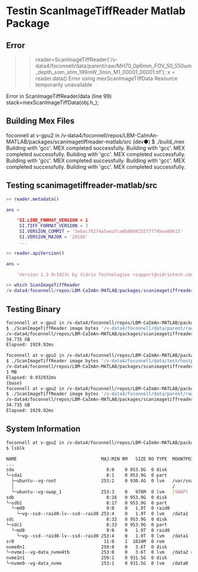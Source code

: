 # Testin ScanImageTiffReader Matlab Package

## Error

>> reader=ScanImageTiffReader('/v-data4/foconnell/data/parent/raw/MH70_0p6mm_FOV_50_550um_depth_som_stim_199mW_3min_M1_00001_00001.tif');
>> x = reader.data()
Error using mexScanImageTiffData
Resource temporarily unavailable

Error in ScanImageTiffReader/data (line 99)
            stack=mexScanImageTiffData(obj.h_);

## Building Mex Files

foconnell at v-gpu2 in /v-data4/foconnell/repos/LBM-CaImAn-MATLAB/packages/scanimagetiffreader-matlab/src (dev●)
$ ./build_mex
Building with 'gcc'.
MEX completed successfully.
Building with 'gcc'.
MEX completed successfully.
Building with 'gcc'.
MEX completed successfully.
Building with 'gcc'.
MEX completed successfully.
Building with 'gcc'.
MEX completed successfully.
Building with 'gcc'.
MEX completed successfully.

## Testing scanimagetiffreader-matlab/src

```MATLAB
>> reader.metadata()

ans =

    'SI.LINE_FORMAT_VERSION = 1
     SI.TIFF_FORMAT_VERSION = 3
     SI.VERSION_COMMIT = '5ebac70274a5aea7cadb860425577774bea68615'
     SI.VERSION_MAJOR = '2018b'
     ...

>> reader.apiVersion()

ans =

    'Version 1.3-9c3423c by Vidrio Technologies <support@vidriotech.com>'

>> which ScanImageTiffReader
/v-data4/foconnell/repos/LBM-CaImAn-MATLAB/packages/scanimagetiffreader-matlab/src/ScanImageTiffReader.m  % ScanImageTiffReader constructor

```

## Testing Binary

```BASH
foconnell at v-gpu2 in /v-data4/foconnell/repos/LBM-CaImAn-MATLAB/packages/scanimagetiffreader-matlab/external/ScanImageTiffReader-1.3-Linux/bin (dev●)
$ ./ScanImageTiffReader image bytes '/v-data4/foconnell/data/parent/raw/MH70_0p6mm_FOV_50_550um_depth_som_stim_199mW_3min_M1_00001_00001.tif'
/v-data4/foconnell/repos/LBM-CaImAn-MATLAB/packages/scanimagetiffreader-matlab/external/ScanImageTiffReader-1.3-Linux/bin/ScanImageTiffReader 1.3-9c3423c by Vidrio Technologies <support@vidriotech.com>
34.735 GB
Elapsed: 1929.92ms

foconnell at v-gpu2 in /v-data4/foconnell/repos/LBM-CaImAn-MATLAB/packages/scanimagetiffreader-matlab/external/ScanImageTiffReader-1.3-Linux/bin (dev●)
$ ./ScanImageTiffReader image bytes '/v-data4/foconnell/data/test/hostpixelcorr_noavg_00001_00001.tif'
/v-data4/foconnell/repos/LBM-CaImAn-MATLAB/packages/scanimagetiffreader-matlab/external/ScanImageTiffReader-1.3-Linux/bin/ScanImageTiffReader 1.3-9c3423c by Vidrio Technologies <support@vidriotech.com>
1 MB
Elapsed: 0.932932ms
(base)
foconnell at v-gpu2 in /v-data4/foconnell/repos/LBM-CaImAn-MATLAB/packages/scanimagetiffreader-matlab/external/ScanImageTiffReader-1.3-Linux/bin (dev●)
$ ./ScanImageTiffReader image bytes '/v-data4/foconnell/data/parent/raw/MH70_0p6mm_FOV_50_550um_depth_som_stim_199mW_3min_M1_00001_00001.tif'
/v-data4/foconnell/repos/LBM-CaImAn-MATLAB/packages/scanimagetiffreader-matlab/external/ScanImageTiffReader-1.3-Linux/bin/ScanImageTiffReader 1.3-9c3423c by Vidrio Technologies <support@vidriotech.com>
34.735 GB
Elapsed: 1929.92ms
```

## System Information

```BASH
foconnell at v-gpu2 in /v-data4/foconnell/repos/LBM-CaImAn-MATLAB/packages/scanimagetiffreader-matlab/external/ScanImageTiffReader-1.3-Linux/bin (dev●)
$ lsblk

NAME                                MAJ:MIN RM   SIZE RO TYPE  MOUNTPOINTS
...
sda                                   8:0    0 953.9G  0 disk
└─sda1                                8:1    0 953.9G  0 part
  ├─ubuntu--vg-root                 253:2    0 930.4G  0 lvm   /var/snap/firefox/common/host-hunspell
  │                                                            /
  └─ubuntu--vg-swap_1               253:3    0   976M  0 lvm   [SWAP]
sdb                                   8:16   0 953.9G  0 disk
└─sdb1                                8:17   0 953.9G  0 part
  └─md0                               9:0    0   1.9T  0 raid0
    └─vg--ssd--raid0-lv--ssd--raid0 253:4    0   1.9T  0 lvm   /data1
sdc                                   8:32   0 953.9G  0 disk
└─sdc1                                8:33   0 953.9G  0 part
  └─md0                               9:0    0   1.9T  0 raid0
    └─vg--ssd--raid0-lv--ssd--raid0 253:4    0   1.9T  0 lvm   /data1
sr0                                  11:0    1  1024M  0 rom
nvme0n1                             259:0    0   3.6T  0 disk
└─nvme1--vg-data_nvme4tb            253:0    0   3.6T  0 lvm   /data2 #!! Raw data lives here
nvme1n1                             259:1    0 931.5G  0 disk
└─nvme0--vg-data_nvme               253:1    0 931.5G  0 lvm   /data0

```
